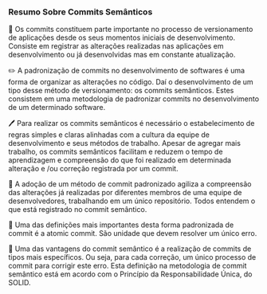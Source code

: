 <h3> Resumo Sobre Commits Semânticos </h3>

:pencil: Os commits constituem parte importante no processo de versionamento de aplicações desde os seus momentos iniciais de desenvolvimento. Consiste em registrar as alterações realizadas nas aplicações em desenvolvimento ou já desenvolvidas mas em constante atualização.

:pencil2: A padronização de commits no desenvolvimento de softwares é uma forma de organizar as alterações no código. Daí o desenvolvimento de um tipo desse método de versionamento: os commits semânticos. Estes consistem em uma metodologia de padronizar commits no desenvolvimento de um determinado software.

:pen: Para realizar os commits semânticos é necessário o estabelecimento de regras simples e claras alinhadas com a cultura da equipe de desenvolvimento e seus métodos de trabalho. Apesar de agregar mais trabalho, os commits semânticos facilitam e reduzem o tempo de aprendizagem e compreensão do que foi realizado em determinada alteração e /ou correção registrada por um commit.

:paperclip: A adoção de um método de commit padronizado agiliza a compreensão das alterações já realizadas por diferentes membros de uma equipe de desenvolvedores, trabalhando em um único repositório. Todos entendem o que está registrado no commit semântico.

:pushpin: Uma das definições mais importantes desta forma padronizada de commit é a atomic commit. São unidade que devem resolver um único erro.

:ledger: Uma das vantagens do commit semântico é a realização de commits de tipos mais específicos. Ou seja, para cada correção, um único processo de commit para corrigir este erro. Esta definição na metodologia de commit semântico está em acordo com o Princípio da Responsabilidade Única, do SOLID.